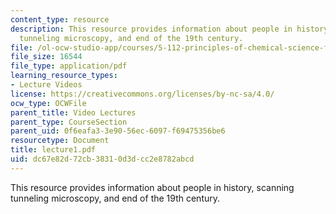 ```yaml
---
content_type: resource
description: This resource provides information about people in history, scanning
  tunneling microscopy, and end of the 19th century.
file: /ol-ocw-studio-app/courses/5-112-principles-of-chemical-science-fall-2005/dc67e82d72cb38310d3dcc2e8782abcd_lecture1.pdf
file_size: 16544
file_type: application/pdf
learning_resource_types:
- Lecture Videos
license: https://creativecommons.org/licenses/by-nc-sa/4.0/
ocw_type: OCWFile
parent_title: Video Lectures
parent_type: CourseSection
parent_uid: 0f6eafa3-3e90-56ec-6097-f69475356be6
resourcetype: Document
title: lecture1.pdf
uid: dc67e82d-72cb-3831-0d3d-cc2e8782abcd
---
```

This resource provides information about people in history, scanning tunneling microscopy, and end of the 19th century.
